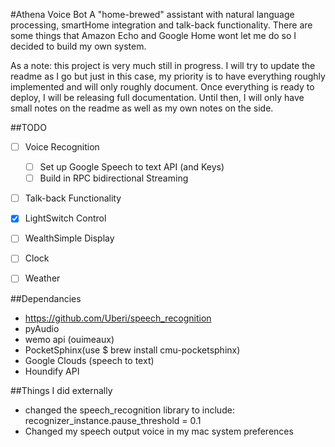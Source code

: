 #Athena Voice Bot
A "home-brewed" assistant with natural language processing, smartHome integration and talk-back functionality. There are some things that Amazon Echo and Google Home wont let me do so I decided to build my own system.

As a note: this project is very much still in progress. I will try to update the readme as I go but just in this case, my priority is to have everything roughly implemented and will only roughly document. Once everything is ready to deploy, I will be releasing full documentation. Until then, I will only have small notes on the readme as well as my own notes on the side.

##TODO
- [ ] Voice Recognition
  - [ ] Set up Google Speech to text API (and Keys)
  - [ ] Build in RPC bidirectional Streaming

- [ ] Talk-back Functionality

- [x] LightSwitch Control

- [ ] WealthSimple Display

- [ ] Clock

- [ ] Weather

##Dependancies
- https://github.com/Uberi/speech_recognition
- pyAudio
- wemo api (ouimeaux)
- PocketSphinx(use $ brew install cmu-pocketsphinx)
- Google Clouds (speech to text)
- Houndify API

##Things I did externally
- changed the speech_recognition library to include: recognizer_instance.pause_threshold = 0.1
- Changed my speech output voice in my mac system preferences 
